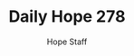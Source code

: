 ---
image: /assets/img/daily-hope-default-artwork.png
title: Daily Hope 278
number: 278
categories:
  - Daily Hope
author: Hope Staff
notes: Daily Hope 278
embed: >-
  <iframe style="border-radius:12px" src="https://open.spotify.com/embed/episode/3xHj9vCre8WMY6i4YNQUgq?utm_source=generator" width="100%" height="152" frameBorder="0" allowfullscreen="" allow="autoplay; clipboard-write; encrypted-media; fullscreen; picture-in-picture" loading="lazy"></iframe>
---
